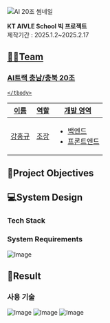 ![AI 20조 썸네일](https://github.com/user-attachments/assets/751af4bc-d885-40b9-95b4-aeda6d770586)


**KT AIVLE School 빅 프로젝트**
<br>
제작기간 : 2025.1.2~2025.2.17


## <u>👨‍🔧Team
 ### AI트랙 충남/충북 20조
<table>
    <thead>
        <tr>
            <th>이름</th>
            <th>역할</th>
            <th>개발 영역</th>
        </tr>
    </thead>
    <tbody>
      <tr>
            <td>강홍규</td>
            <td>  
                조장
            </td>
            <td>
              <ul>
                  <li>백엔드</li>
                  <li>프론트엔드</li>
              </ul>
            </td>
        </tr>
       
    </tbody>
</table>


## </u> 🧐Project Objectives




## </u> 💻System Design
 ### Tech Stack



 ### System Requirements
 ![Image](https://github.com/user-attachments/assets/d5cb4c78-565e-4043-8bef-257692ef497c)



## </u> 📲Result
 ### 사용 기술
 ![Image](https://github.com/user-attachments/assets/60fbbead-0552-4254-ad12-90198979c64d)
 ![Image](https://github.com/user-attachments/assets/4e1260c5-3fe2-4e2a-bf01-9f55a60439db)
 ![Image](https://github.com/user-attachments/assets/231f288c-54f4-4cb8-828c-4552465c26f2)



 
